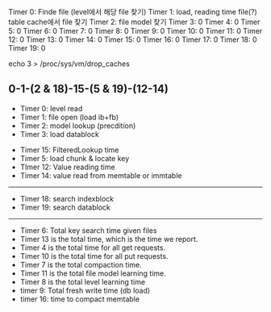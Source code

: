 Timer 0: Finde file (level에서 해당 file 찾기)
Timer 1: load,  reading time file(?) table cache에서 file 찾기
Timer 2: file model 찾기
Timer 3: 0
Timer 4: 0
Timer 5: 0
Timer 6: 0
Timer 7: 0
Timer 8: 0
Timer 9: 0
Timer 10: 0
Timer 11: 0
Timer 12: 0
Timer 13: 0
Timer 14: 0
Timer 15: 0
Timer 16: 0
Timer 17: 0
Timer 18: 0
Timer 19: 0

echo 3 > /proc/sys/vm/drop_caches

0-1-(2 & 18)-15-(5 & 19)-(12-14)
---
- Timer 0: level read
- Timer 1: file open (load ib+fb)
- Timer 2: model lookup (precdition)
- Timer 3: load datablock 
<!-- - Timer 3: key search time in file - first search -->
- Timer 15: FilteredLookup time
- Timer 5: load chunk & locate key
- TImer 12: Value reading time
- Timer 14: value read from memtable or immtable
----
- Timer 18: search indexblock
- Timer 19: search datablock 


---
- Timer 6: Total key search time given files
- Timer 13 is the total time, which is the time we report.
- Timer 4 is the total time for all get requests.
- Timer 10 is the total time for all put requests.
- Timer 7 is the total compaction time.
- Timer 11 is the total file model learning time.
- Timer 8 is the total level learning time
- timer 9: Total fresh write time (db load)
- timer 16: time to compact memtable
